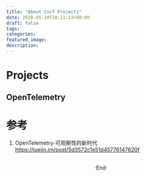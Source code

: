 ```yaml
---
title: "About Cncf Projects"
date: 2020-05-10T18:11:23+08:00
draft: false
tags: 
categories: 
featured_image: 
description: 
---
```


# Projects
## OpenTelemetry




# 参考
1. OpenTelemetry-可观察性的新时代
  https://juejin.im/post/5d3572c1e51d45776147620f








<br>

<center>  ·End·  </center>
